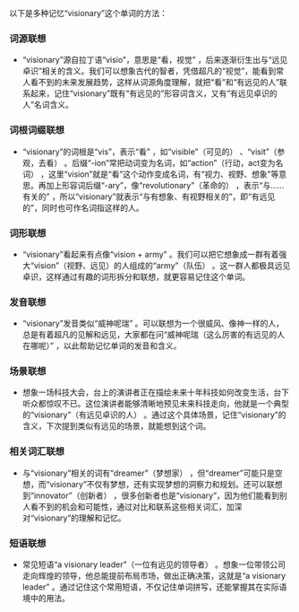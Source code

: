 以下是多种记忆“visionary”这个单词的方法：

### 词源联想
 - “visionary”源自拉丁语“visio”，意思是“看，视觉” ，后来逐渐衍生出与“远见卓识”相关的含义。我们可以想象古代的智者，凭借超凡的“视觉”，能看到常人看不到的未来发展趋势，这样从词源角度理解，就把“看”和“有远见的人”联系起来，记住“visionary”既有“有远见的”形容词含义，又有“有远见卓识的人”名词含义。

### 词根词缀联想
 - “visionary”的词根是“vis”，表示“看” ，如“visible”（可见的） 、“visit”（参观，去看） 。后缀“-ion”常把动词变为名词，如“action”（行动，act变为名词） ，这里“vision”就是“看”这个动作变成名词，有“视力、视野、想象”等意思。再加上形容词后缀“-ary”，像“revolutionary”（革命的） ，表示“与……有关的” ，所以“visionary”就表示“与有想象、有视野相关的”，即“有远见的”，同时也可作名词指这样的人。

### 词形联想
 - “visionary”看起来有点像“vision + army” 。我们可以把它想象成一群有着强大“vision”（视野、远见）的人组成的“army”（队伍） 。这一群人都极具远见卓识，这样通过有趣的词形拆分和联想，就更容易记住这个单词。

### 发音联想
 - “visionary”发音类似“威神呢瑞” 。可以联想为一个很威风、像神一样的人，总是有着超凡的见解和远见，大家都在问“威神呢瑞（这么厉害的有远见的人在哪呢）” ，以此帮助记忆单词的发音和含义。

### 场景联想
 - 想象一场科技大会，台上的演讲者正在描绘未来十年科技如何改变生活，台下听众都惊叹不已。这位演讲者能够清晰地预见未来科技走向，他就是一个典型的“visionary”（有远见卓识的人） 。通过这个具体场景，记住“visionary”的含义，下次提到类似有远见的场景，就能想到这个词。

### 相关词汇联想
 - 与“visionary”相关的词有“dreamer”（梦想家） ，但“dreamer”可能只是空想，而“visionary”不仅有梦想，还有实现梦想的洞察力和规划。还可以联想到“innovator”（创新者） ，很多创新者也是“visionary”，因为他们能看到别人看不到的机会和可能性，通过对比和联系这些相关词汇，加深对“visionary”的理解和记忆。

### 短语联想
 - 常见短语“a visionary leader”（一位有远见的领导者） 。想象一位带领公司走向辉煌的领导，他总能提前布局市场，做出正确决策，这就是“a visionary leader” 。通过记住这个常用短语，不仅记住单词拼写，还能掌握其在实际语境中的用法。 